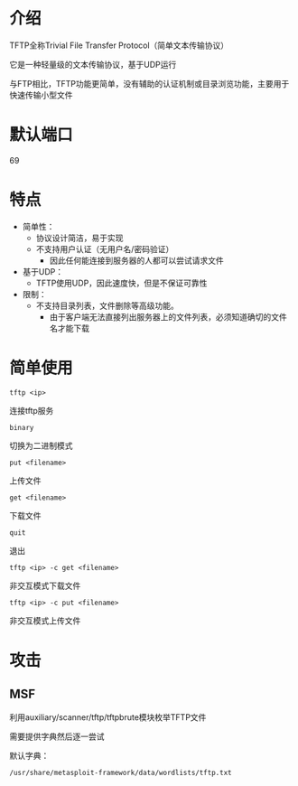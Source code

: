 # 介绍

TFTP全称Trivial File Transfer Protocol（简单文本传输协议）

它是一种轻量级的文本传输协议，基于UDP运行

与FTP相比，TFTP功能更简单，没有辅助的认证机制或目录浏览功能，主要用于快速传输小型文件



# 默认端口

69



# 特点

- 简单性：
  - 协议设计简洁，易于实现
  - 不支持用户认证（无用户名/密码验证）
    - 因此任何能连接到服务器的人都可以尝试请求文件
- 基于UDP：
  - TFTP使用UDP，因此速度快，但是不保证可靠性
- 限制：
  - 不支持目录列表，文件删除等高级功能。
    - 由于客户端无法直接列出服务器上的文件列表，必须知道确切的文件名才能下载



# 简单使用

```
tftp <ip>
```

连接tftp服务



```
binary
```

切换为二进制模式



```
put <filename>
```

上传文件



```
get <filename>
```

下载文件



```
quit
```

退出



```
tftp <ip> -c get <filename>
```

非交互模式下载文件

```
tftp <ip> -c put <filename>
```

非交互模式上传文件





# 攻击

## MSF

利用auxiliary/scanner/tftp/tftpbrute模块枚举TFTP文件

需要提供字典然后逐一尝试

默认字典：

```
/usr/share/metasploit-framework/data/wordlists/tftp.txt
```



